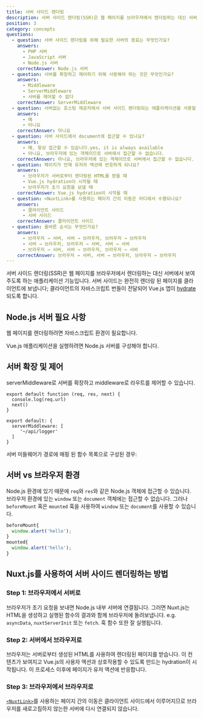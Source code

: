 ```yaml
---
title: 서버 사이드 렌더링
description: 서버 사이드 렌더링(SSR)은 웹 페이지를 브라우저에서 렌더링하는 대신 서버에서 보여주도록 하는 애플리케이션 기능입니다.
position: 3
category: concepts
questions:
  - question: 서버 사이드 렌더링을 위해 필요한 서버의 종료는 무엇인가요?
    answers:
      - PHP 서버
      - JavaScript 서버
      - Node.js 서버
    correctAnswer: Node.js 서버
  - question: 서버를 확장하고 제어하기 위해 사용해야 하는 것은 무엇인가요?
    answers:
      - Middleware
      - ServerMiddleware
      - 서버를 제어할 수 없다
    correctAnswer: ServerMiddleware
  - question: 서버없는 호스팅 제공자에서 서버 사이드 렌더링되는 애플리케이션을 사용할 수 있나요?
    answers:
      - 예
      - 아니요
    correctAnswer: 아니요
  - question: 서버 사이드에서 document에 접근할 수 있나요?
    answers:
      - 예, 항상 접근할 수 있습니다.yes, it is always available
      - 아니요, 브라우저에 있는 객체이므로 서버에서 접근할 수 없습니다.
    correctAnswer: 아니요, 브라우저에 있는 객체이므로 서버에서 접근할 수 없습니다.
  - question: 페이지가 언제 유저의 액션에 반응하게 되나요?
    answers:
      - 브라우저가 서버로부터 렌더링된 HTML를 받을 때
      - Vue.js hydration이 시작될 때
      - 브라우저가 초기 요청을 보낼 때
    correctAnswer: Vue.js hydration이 시작될 때
  - question: <NuxtLink>를 사용하는 페이지 간의 이동은 어디에서 수행되나요?
    answers:
      - 클라이언트 사이드
      - 서버 사이드
    correctAnswer: 클라이언트 사이드
  - question: 올바른 순서는 무엇인가요?
    answers:
      - 브라우저 → 서버, 서버 → 브라우저, 브라우저 → 브라우저
      - 서버 → 브라우저, 브라우저 → 서버, 서버 → 서버
      - 브라우저 → 서버, 서버 → 브라우저, 브라우저 → 서버
    correctAnswer: 브라우저 → 서버, 서버 → 브라우저, 브라우저 → 브라우저
---
```


서버 사이드 렌더링(SSR)은 웹 페이지를 브라우저에서 렌더링하는 대신 서버에서 보여주도록 하는 애플리케이션 기능입니다. 서버 사이드는 완전히 렌더링 된 페이지를 클라이언트에 보냅니다; 클라이언트의 자바스크립트 번들이 전달되어 Vue.js 앱이 [hydrate](https://ssr.vuejs.org/guide/hydration.html)되도록 합니다.

## Node.js 서버 필요 사항

웹 페이지를 렌더링하려면 자바스크립트 환경이 필요합니다.

Vue.js 애플리케이션을 실행하려면 Node.js 서버를 구성해야 합니다.

## 서버 확장 및 제어

serverMiddleware로 서버를 확장하고 middleware로 라우트를 제어할 수 있습니다.

```js{}[middleware/api/logger.js]
export default function (req, res, next) {
  console.log(req.url)
  next()
}
```

```js{}[nuxt.config.js]
export default: {
  serverMiddleware: [
     '~/api/logger'
  ]
}
```

서버 미들웨어가 경로에 매핑 된 함수 목록으로 구성된 경우:

## 서버 vs 브라우저 환경

Node.js 환경에 있기 때문에 `req`와 `res`와 같은 Node.js 객체에 접근할 수 있습니다. 브라우저 환경에 있는 `window` 또는 `document` 객체에는 접근할 수 없습니다. 그러나 `beforeMount` 혹은 `mounted` 훅을 사용하여 `window` 또는 `document`를 사용할 수 있습니다.

```js
beforeMount{
  window.alert('hello');
}
mounted{
  window.alert('hello');
}
```

## Nuxt.js를 사용하여 서버 사이드 렌더링하는 방법

### Step 1: 브라우저에서 서버로

브라우저가 초기 요청을 보내면 Node.js 내부 서버에 연결됩니다. 그러면 Nuxt.js는 HTML을 생성하고 실행된 함수의 결과와 함께 브라우저에 돌려보냅니다. e.g. `asyncData`, `nuxtServerInit` 또는 `fetch`. 훅 함수 또한 잘 실행됩니다.

### Step 2: 서버에서 브라우저로

브라우저는 서버로부터 생성된 HTML를 사용하여 렌더링된 페이지를 받습니다. 이 컨텐츠가 보여지고 Vue.js의 사용자 액션과 상호작용할 수 있도록 만드는 hydration이 시작됩니다. 이 프로세스 이후에 페이지가 유저 액션에 반응합니다.

### Step 3: 브라우저에서 브라우저로

[`<NuxtLink>`](/docs/2.x/features/nuxt-components#the-nuxtlink-component)를 사용하는 페이지 간의 이동은 클라이언트 사이드에서 이루어지므로 브라우저를 새로고침하지 않는한 서버에 다시 연결되지 않습니다.

<quiz :questions="questions"></quiz>
